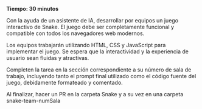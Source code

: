 **Tiempo: 30 minutos**

Con la ayuda de un asistente de IA, desarrollar por equipos un juego interactivo de Snake. El juego debe ser completamente funcional y compatible con todos los navegadores web modernos.

Los equipos trabajarán utilizando HTML, CSS y JavaScript para implementar el juego. Se espera que la interactividad y la experiencia de usuario sean fluidas y atractivas.

Completen la tarea en la sección correspondiente a su número de sala de trabajo, incluyendo tanto el prompt final utilizado como el código fuente del juego, debidamente formateado y comentado.

Al finalizar, hacer un PR en la carpeta Snake y a su vez en una carpeta snake-team-numSala
